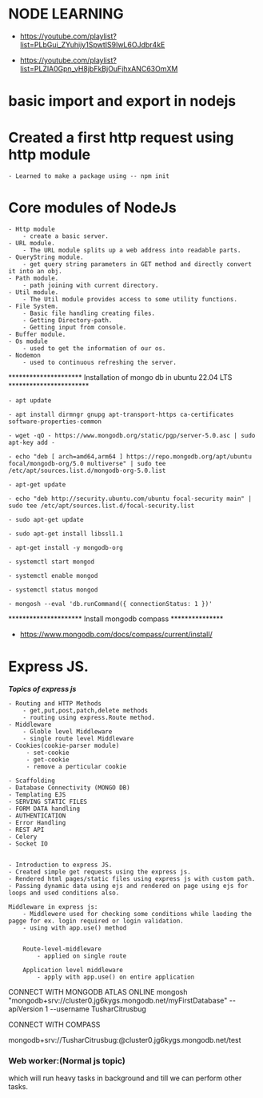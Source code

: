 # NODE LEARNING

- https://youtube.com/playlist?list=PLbGui_ZYuhijy1SpwtIS9IwL6OJdbr4kE

- https://youtube.com/playlist?list=PLZlA0Gpn_vH8jbFkBjOuFjhxANC63OmXM

# basic import and export in nodejs

# Created a first http request using http module

    - Learned to make a package using -- npm init

# Core modules of NodeJs
    - Http module
        - create a basic server.     
    - URL module.
        - The URL module splits up a web address into readable parts.
    - QueryString module.
        - get query string parameters in GET method and directly convert it into an obj.
    - Path module.
        - path joining with current directory.
    - Util module.
        - The Util module provides access to some utility functions.
    - File System.
        - Basic file handling creating files.
        - Getting Directory-path.
        - Getting input from console.
    - Buffer module.
    - Os module
        - used to get the information of our os.
    - Nodemon
        - used to continuous refreshing the server.

********************* Installation of mongo db in ubuntu 22.04 LTS ***********************

    - apt update

    - apt install dirmngr gnupg apt-transport-https ca-certificates software-properties-common

    - wget -qO - https://www.mongodb.org/static/pgp/server-5.0.asc | sudo apt-key add -

    - echo "deb [ arch=amd64,arm64 ] https://repo.mongodb.org/apt/ubuntu focal/mongodb-org/5.0 multiverse" | sudo tee /etc/apt/sources.list.d/mongodb-org-5.0.list

    - apt-get update

    - echo "deb http://security.ubuntu.com/ubuntu focal-security main" | sudo tee /etc/apt/sources.list.d/focal-security.list

    - sudo apt-get update

    - sudo apt-get install libssl1.1

    - apt-get install -y mongodb-org

    - systemctl start mongod

    - systemctl enable mongod

    - systemctl status mongod

    - mongosh --eval 'db.runCommand({ connectionStatus: 1 })'


********************* Install mongodb compass ***************
 - https://www.mongodb.com/docs/compass/current/install/


# Express JS.

*********************Topics of express js*********************

    - Routing and HTTP Methods
        - get,put,post,patch,delete methods
        - routing using express.Route method.
    - Middleware
        - Globle level Middleware
        - single route level Middleware
    - Cookies(cookie-parser module)
         - set-cookie
         - get-cookie
         - remove a perticular cookie

    - Scaffolding
    - Database Connectivity (MONGO DB)
    - Templating EJS
    - SERVING STATIC FILES
    - FORM DATA handling
    - AUTHENTICATION
    - Error Handling
    - REST API
    - Celery
    - Socket IO


    - Introduction to express JS.
    - Created simple get requests using the express js.
    - Rendered html pages/static files using express js with custom path.
    - Passing dynamic data using ejs and rendered on page using ejs for loops and used conditions also.

    Middleware in express js:
        - Middlewere used for checking some conditions while laoding the pagge for ex. login required or login validation.
        - using with app.use() method


        Route-level-middleware
            - applied on single route
            
        Application level middleware
            - apply with app.use() on entire application




CONNECT WITH MONGODB ATLAS ONLINE 
mongosh "mongodb+srv://cluster0.jg6kygs.mongodb.net/myFirstDatabase" --apiVersion 1 --username TusharCitrusbug


CONNECT WITH COMPASS

mongodb+srv://TusharCitrusbug:<password>@cluster0.jg6kygs.mongodb.net/test





### Web worker:(Normal js topic)    
which will run heavy tasks in background and till we can perform other tasks.